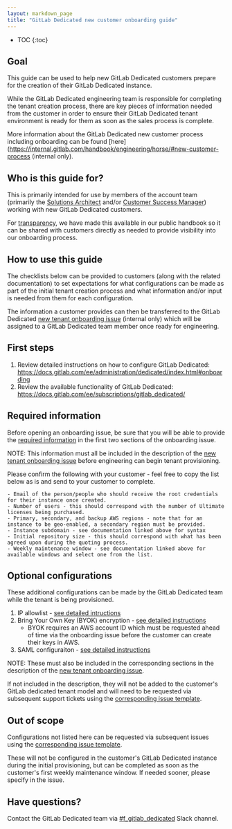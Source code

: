 ```yaml
---
layout: markdown_page
title: "GitLab Dedicated new customer onboarding guide"
---
```


- TOC
{:toc}

## Goal

This guide can be used to help new GitLab Dedicated customers prepare for the creation of their GitLab Dedicated instance. 

While the GitLab Dedicated engineering team is responsible for completing the tenant creation process, there are key pieces of information needed from the customer in order to ensure their GitLab Dedicated tenant environment is ready for them as soon as the sales process is complete.

More information about the GitLab Dedicated new customer process including onboarding can be found [here](https://internal.gitlab.com/handbook/engineering/horse/#new-customer-process (internal only).

## Who is this guide for?

This is primarily intended for use by members of the account team (primarily the [Solutions Architect](https://handbook.gitlab.com/job-families/sales/solutions-architect/) and/or [Customer Success Manager](https://handbook.gitlab.com/job-families/sales/customer-success-management/)) working with new GitLab Dedicated customers. 

For [transparency](https://handbook.gitlab.com/handbook/values/#transparency), we have made this available in our public handbook so it can be shared with customers directly as needed to provide visibility into our onboarding process.

## How to use this guide

The checklists below can be provided to customers (along with the related documentation) to set expectations for what configurations can be made as part of the initial tenant creation process and what information and/or input is needed from them for each configuration.

The information a customer provides can then be transferred to the GitLab Dedicated [new tenant onboarding issue](https://gitlab.com/gitlab-com/gl-infra/gitlab-dedicated/team/-/blob/main/.gitlab/issue_templates/tenant_onboarding_request.md) (internal only) which will be assigned to a GitLab Dedicated team member once ready for engineering.

## First steps

1. Review detailed instructions on how to configure GitLab Dedicated: https://docs.gitlab.com/ee/administration/dedicated/index.html#onboarding
2. Review the available functionality of GitLab Dedicated: https://docs.gitlab.com/ee/subscriptions/gitlab_dedicated/

## Required information

Before opening an onboarding issue, be sure that you will be able to provide the [required information](https://gitlab.com/gitlab-com/gl-infra/gitlab-dedicated/team/-/blob/main/.gitlab/issue_templates/tenant_onboarding_request.md#customer-information-required) in the first two sections of the onboarding issue.

NOTE:
This information must all be included in the description of the [new tenant onboarding issue](https://gitlab.com/gitlab-com/gl-infra/gitlab-dedicated/team/-/blob/main/.gitlab/issue_templates/tenant_onboarding_request.md) before engineering can begin tenant provisioning.

Please confirm the following with your customer - feel free to copy the list below as is and send to your customer to complete.

~~~
- Email of the person/people who should receive the root credentials for their instance once created.
- Number of users - this should correspond with the number of Ultimate licenses being purchased.
- Primary, secondary, and backup AWS regions - note that for an instance to be geo-enabled, a secondary region must be provided.
- Instance subdomain - see documentation linked above for syntax
- Initial repository size - this should correspond with what has been agreed upon during the quoting process.
- Weekly maintenance window - see documentation linked above for available windows and select one from the list.
~~~

## Optional configurations

These additional configurations can be made by the GitLab Dedicated team while the tenant is being provisioned. 

1. IP allowlist - [see detailed intructions](https://docs.gitlab.com/ee/administration/dedicated/index.html#ip-allowlist)
2. Bring Your Own Key (BYOK) encryption - [see detailed instructions](https://docs.gitlab.com/ee/administration/dedicated/#encrypted-data-at-rest-byok)
   - BYOK requires an AWS account ID which must be requested ahead of time via the onboarding issue before the customer can create their keys in AWS.
3. SAML configuraiton - [see detailed instructions](https://docs.gitlab.com/ee/administration/dedicated/#saml)

NOTE:
These must also be included in the corresponding sections in the description of the [new tenant onboarding issue](https://gitlab.com/gitlab-com/gl-infra/gitlab-dedicated/team/-/blob/main/.gitlab/issue_templates/tenant_onboarding_request.md). 

If not included in the description, they will not be added to the customer's GitLab dedicated tenant model and will need to be requested via subsequent support tickets using the [corresponding issue template](https://gitlab.com/gitlab-com/gl-infra/gitlab-dedicated/team/-/tree/main/.gitlab/issue_templates?ref_type=heads).

## Out of scope

Configurations not listed here can be requested via subsequent issues using the [corresponding issue template](https://gitlab.com/gitlab-com/gl-infra/gitlab-dedicated/team/-/tree/main/.gitlab/issue_templates?ref_type=heads).

These will not be configured in the customer's GitLab Dedicated instance during the initial provisioning, but can be completed as soon as the customer's first weekly maintenance window. If needed sooner, please specify in the issue.

## Have questions?

Contact the GitLab Dedicated team via [#f_gitlab_dedicated](https://gitlab.slack.com/archives/C01S0QNSYJ2) Slack channel.
